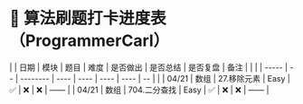 # 🧠 算法刷题打卡进度表（ProgrammerCarl）

| | 日期 | 模块 | 题目 | 难度 | 是否做出 | 是否总结 | 是否复盘 | 备注 | |
| | ----- | -- | -------- | ---- | ---- | ---- | ---- | -- | |
| 04/21 | 数组 | 27.移除元素 | Easy | ✅ | ❌ | ❌ | —— |
| 04/21 | 数组 | 704.二分查找 | Easy | ✅ | ❌ | ❌ | —— |
